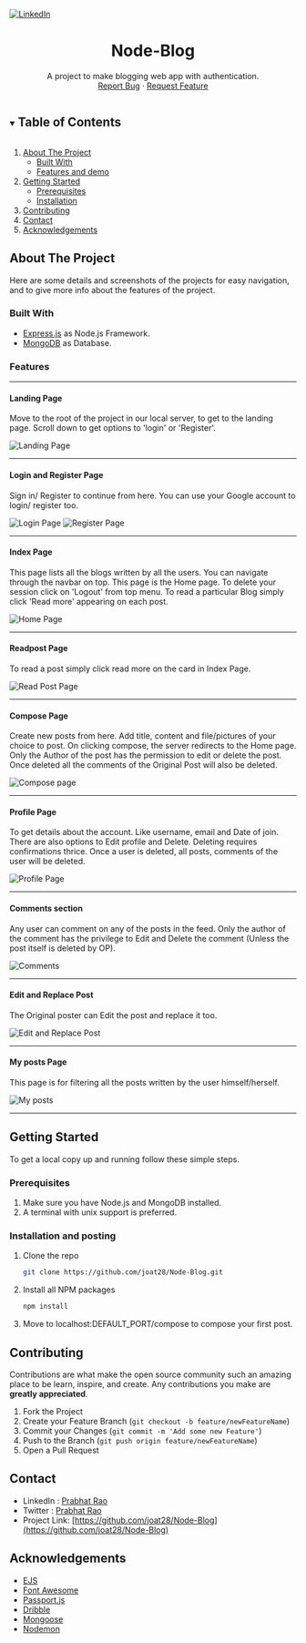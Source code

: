 [![LinkedIn][linkedin-shield]][linkedin-url]
<br />
<p align="center">
  <h1 align="center">Node-Blog</h1>
  <p align="center">
    A project to make blogging web app with authentication.  
    <br />
    <a href="https://github.com/joat28/Node-Blog/issues">Report Bug</a>
    ·
    <a href="https://github.com/joat28/Node-Blog/issues">Request Feature</a>
  </p>
</p>

<!-- TABLE OF CONTENTS -->
<details open="open">
  <summary><h2 style="display: inline-block">Table of Contents</h2></summary>
  <ol>
    <li>
      <a href="#about-the-project">About The Project</a>
      <ul>
        <li><a href="#built-with">Built With</a></li>
      </ul>
      <ul>
        <li><a href='#features'>Features and demo</a></li>
      </ul>
    </li>
    <li>
      <a href="#getting-started">Getting Started</a>
      <ul>
        <li><a href="#prerequisites">Prerequisites</a></li>
        <li><a href="#installation">Installation</a></li>
      </ul>
    </li>
    <li><a href="#contributing">Contributing</a></li>
    <li><a href="#contact">Contact</a></li>
    <li><a href="#acknowledgements">Acknowledgements</a></li>
  </ol>
</details>



<!-- ABOUT THE PROJECT -->
## About The Project

Here are some details and screenshots of the projects for easy navigation, and to give more info about the features of the project.

### Built With

* [Express.js](https://expressjs.com/) as Node.js Framework.
* [MongoDB](https://www.mongodb.com/) as Database.

### Features

___
#### Landing Page
Move to the root of the project in our local server, to get to the landing page. Scroll down to get options to 'login' or 'Register'.

![Landing Page][landing-page]
___
#### Login and Register Page
Sign in/ Register to continue from here. You can use your Google account to login/ register too.

![Login Page][login-page]
![Register Page][register-page]
___
#### Index Page
This page lists all the blogs written by all the users. You can navigate through the navbar on top. This page is the Home page. To delete your session click on 'Logout' from top menu. To read a particular Blog simply click 'Read more' appearing on each post.

![Home Page][home-page]
___
#### Readpost Page
To read a post simply click read more on the card in Index Page.

![Read Post Page][readpost-page]
___
#### Compose Page
Create new posts from here. Add title, content and file/pictures of your choice to post. On clicking compose, the server redirects to the Home page. Only the Author of the post has the permission to edit or delete the post. Once deleted all the comments of the Original Post will also be deleted.

![Compose page][compose-page]
___
#### Profile Page
To get details about the account. Like username, email and Date of join. There are also options to Edit profile and Delete. Deleting requires confirmations thrice. Once a user is deleted, all posts, comments of the user will be deleted.

![Profile Page][profile-page]
___
#### Comments section
Any user can comment on any of the posts in the feed. Only the author of the comment has the privilege to Edit and Delete the comment (Unless the post itself is deleted by OP).

![Comments][comments]
___
#### Edit and Replace Post
The Original poster can Edit the post and replace it too.

![Edit and Replace Post][editandreplace-page]
___
#### My posts Page
This page is for filtering all the posts written by the user himself/herself.

![My posts][myposts-page]
___

## Getting Started
To get a local copy up and running follow these simple steps.

### Prerequisites
1. Make sure you have Node.js and MongoDB installed.
2. A terminal with unix support is preferred.

### Installation and posting

1. Clone the repo
   ```sh
   git clone https://github.com/joat28/Node-Blog.git
   ```
2. Install all NPM packages
   ```sh
   npm install
   ```
 3. Move to localhost:DEFAULT_PORT/compose to compose your first post.

## Contributing

Contributions are what make the open source community such an amazing place to be learn, inspire, and create. Any contributions you make are **greatly appreciated**.

1. Fork the Project
2. Create your Feature Branch (`git checkout -b feature/newFeatureName`)
3. Commit your Changes (`git commit -m 'Add some new Feature'`)
4. Push to the Branch (`git push origin feature/newFeatureName`)
5. Open a Pull Request

## Contact

- LinkedIn : [Prabhat Rao][linkedin-url]
- Twitter : [Prabhat Rao][twitter-url]
- Project Link: [https://github.com/joat28/Node-Blog](https://github.com/joat28/Node-Blog)

<!-- ACKNOWLEDGEMENTS -->
## Acknowledgements

* [EJS](https://ejs.co/)
* [Font Awesome](https://fontawesome.com/)
* [Passport.js](http://www.passportjs.org/)
* [Dribble](https://dribbble.com/)
* [Mongoose](https://mongoosejs.com/)
* [Nodemon](https://nodemon.io/)


<!-- MARKDOWN LINKS & IMAGES -->

[compose-page]: images/Compose-page.png
[register-page]: images/Register-Page.png
[login-page]: images/Login-page.png
[landing-page]: images/Landing-Page.png
[home-page]: images/Home-Page.png
[profile-page]: images/Profile-Page.png
[edit-profile-page]: images/Edit-Profile.png
[comments]: images/Comments.png
[readpost-page]: images/Readpost-Page.png
[editandreplace-page]: images/Editandreplace-Page.png
[myposts-page]: images/Myposts-Page.png

[linkedin-shield]: https://img.shields.io/badge/-LinkedIn-black.svg?style=for-the-badge&logo=linkedin&colorB=555
[linkedin-url]: https://www.linkedin.com/in/prabhat-rao-5b535b178/
[twitter-url]: https://twitter.com/Prabhat38336182
